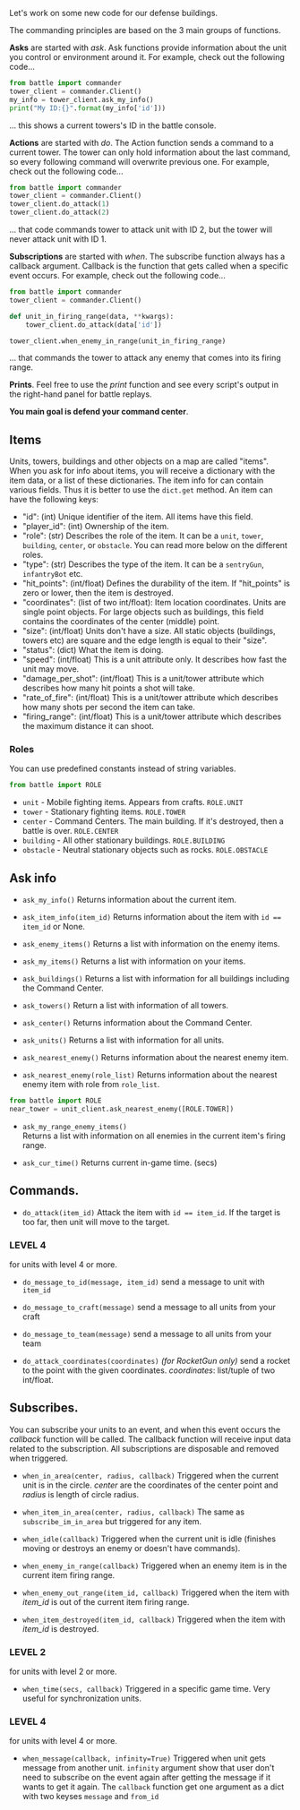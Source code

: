 Let's work on some new code for our defense buildings. 

The commanding principles are based on the 3 main groups of functions.

**Asks** are started with _ask_. Ask functions provide information about the unit you control or environment around it. For example, check out the following code...

```python
from battle import commander
tower_client = commander.Client()
my_info = tower_client.ask_my_info()
print("My ID:{}".format(my_info['id']))
```

... this shows a current towers's ID in the battle console.

**Actions** are started with _do_. The Action function sends a command to a current tower. The tower can only hold information about the last command, so every following command will overwrite previous one. For example, check out the following code...

```python
from battle import commander
tower_client = commander.Client()
tower_client.do_attack(1)
tower_client.do_attack(2)
```

... that code commands tower to attack unit with ID 2, but the tower will never attack unit with ID 1.

**Subscriptions** are started with _when_. The subscribe function always has a callback argument. Callback is the function that gets called when a specific event occurs. For example, check out the following code...

```python
from battle import commander
tower_client = commander.Client()

def unit_in_firing_range(data, **kwargs):
    tower_client.do_attack(data['id'])

tower_client.when_enemy_in_range(unit_in_firing_range)
```

... that commands the tower to attack any enemy that comes into its firing range.

**Prints**. Feel free to use the _print_ function and see every script's output in the right-hand panel for battle replays.


**You main goal is defend your command center**.

## Items

Units, towers, buildings and other objects on a map are called "items".
When you ask for info about items, you will receive a dictionary with the item data, or
a list of these dictionaries. The item info for can contain various fields.
Thus it is better to use the `dict.get` method. An item can have the following keys:

- "id": (int) Unique identifier of the item. All items have this field.
- "player_id": (int) Ownership of the item.
- "role": (str) Describes the role of the item. It can be a `unit`, `tower`, `building`, `center`, or `obstacle`. You can read more below on the different roles.
- "type": (str) Describes the type of the item. It can be a `sentryGun`, `infantryBot` etc.
- "hit_points": (int/float) Defines the durability of the item. If "hit_points" is zero or lower, then
  the item is destroyed.
- "coordinates": (list of two int/float): Item location coordinates. Units are single point objects.
  For large objects such as buildings, this field contains the coordinates of the center (middle) point.
- "size": (int/float) Units don't have a size. All static objects (buildings, towers etc) are
  square and the edge length is equal to their "size".
- "status": (dict) What the item is doing.
- "speed": (int/float) This is a unit attribute only. It describes how fast the unit may move.
- "damage_per_shot": (int/float) This is a unit/tower attribute which describes how many hit points a shot will take.
- "rate_of_fire": (int/float) This is a unit/tower attribute which describes how many shots per second the item can take.
- "firing_range": (int/float) This is a unit/tower attribute which describes the maximum distance it can shoot.


### Roles

You can use predefined constants instead of string variables.

```python
from battle import ROLE
```

- `unit` - Mobile fighting items. Appears from crafts. `ROLE.UNIT`
- `tower` - Stationary fighting items. `ROLE.TOWER`
- `center` - Command Centers. The main building. If it's destroyed, then a battle is over. `ROLE.CENTER`
- `building` - All other stationary buildings. `ROLE.BUILDING`
- `obstacle` - Neutral stationary objects such as rocks. `ROLE.OBSTACLE`

## Ask info

- `ask_my_info()` Returns information about the current item.

- `ask_item_info(item_id)` Returns information about the item with `id == item_id` or None.

- `ask_enemy_items()` Returns a list with information on the enemy items.

- `ask_my_items()` Returns a list with information on your items.

- `ask_buildings()` Returns a list with information for all buildings including the Command Center.

- `ask_towers()` Return a list with information of all towers.

- `ask_center()` Returns information about the Command Center.

- `ask_units()` Returns a list with information for all units.

- `ask_nearest_enemy()` Returns information about the nearest enemy item.

- `ask_nearest_enemy(role_list)` Returns information about the nearest enemy item with role from `role_list`.

```python
from battle import ROLE
near_tower = unit_client.ask_nearest_enemy([ROLE.TOWER])

```

- `ask_my_range_enemy_items()`  
    Returns a list with information on all enemies in the current item's firing range.

- `ask_cur_time()`
    Returns current in-game time. (secs)

## Commands.

- `do_attack(item_id)` Attack the item with `id == item_id`.
    If the target is too far, then unit will move to the target.

### LEVEL 4

for units with level 4 or more.

- `do_message_to_id(message, item_id)` send a message to unit with `item_id`

- `do_message_to_craft(message)` send a message to all units from your craft

- `do_message_to_team(message)` send a message to all units from your team

- `do_attack_coordinates(coordinates)` _(for RocketGun only)_ send a rocket to the point with the given coordinates. _coordinates_: list/tuple of two int/float.

## Subscribes.

You can subscribe your units to an event, and when this event occurs the _callback_ function
will be called. The callback function will receive input data related to the subscription.
All subscriptions are disposable and removed when triggered.

- `when_in_area(center, radius, callback)` Triggered when the current unit is in
  the circle. _center_ are the coordinates of the center point and _radius_ is length of circle radius.

- `when_item_in_area(center, radius, callback)` The same as `subscribe_im_in_area` but
  triggered for any item.

- `when_idle(callback)` Triggered when the current unit is idle (finishes moving or
  destroys an enemy or doesn't have commands).

- `when_enemy_in_range(callback)` Triggered when an enemy item is in the current item
  firing range.

- `when_enemy_out_range(item_id, callback)` Triggered when the item with _item_id_ is
  out of the current item firing range.

- `when_item_destroyed(item_id, callback)` Triggered when the item with _item_id_ is destroyed.

### LEVEL 2

for units with level 2 or more.

- `when_time(secs, callback)` Triggered in a specific game time. Very useful for synchronization units.

### LEVEL 4

for units with level 4 or more.

- `when_message(callback, infinity=True)` Triggered when unit gets message from another unit. `infinity` argument show that user don't need to subscribe on the event again after getting the message if it wants to get it again. The `callback` function get one argument as a dict with two keyses `message` and `from_id` 
